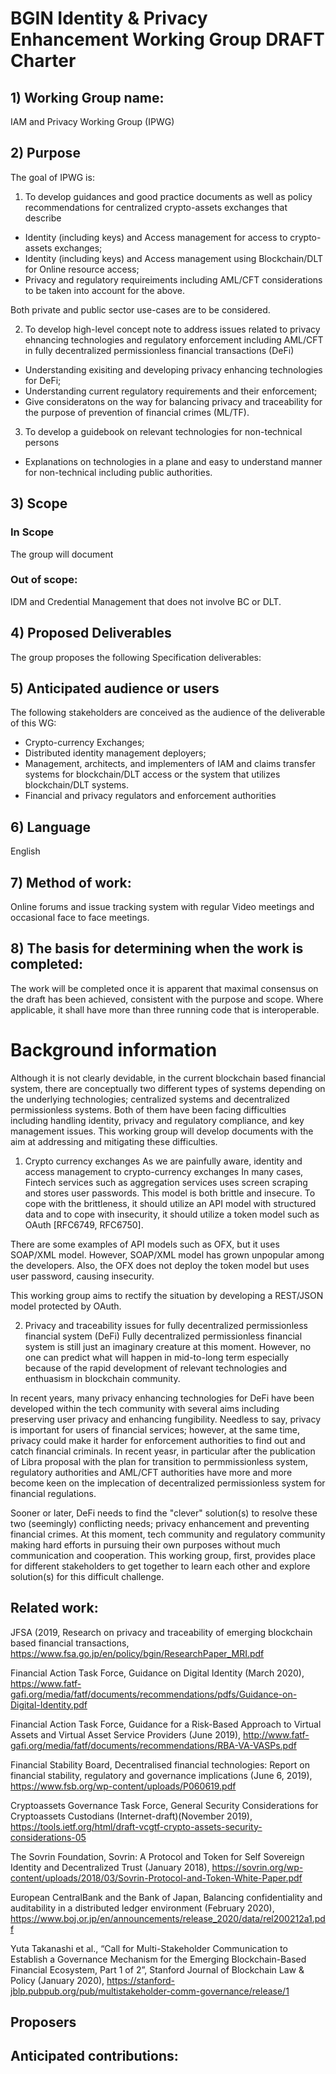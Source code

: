 # BGIN Identity & Privacy Enhancement Working Group DRAFT Charter

## 1) Working Group name:
IAM and Privacy Working Group (IPWG)

## 2) Purpose
The goal of IPWG is:

1. To develop guidances and good practice documents as well as policy recommendations for centralized crypto-assets exchanges that describe  

* Identity (including keys) and Access management for access to crypto-assets exchanges; 
* Identity (including keys) and Access management using Blockchain/DLT for Online resource access;
* Privacy and regulatory requireiments including AML/CFT considerations to be taken into account for the above. 

Both private and public sector use-cases are to be considered. 

2. To develop high-level concept note to address issues related to privacy ehnancing technologies and regulatory enforcement including AML/CFT in fully decentralized permissionless financial transactions (DeFi)

* Understanding exisiting and developing privacy enhancing technologies for DeFi;
* Understanding current regulatory requirements and their enforcement;
* Give consideratons on the way for balancing privacy and traceability for the purpose of prevention of financial crimes (ML/TF). 

3. To develop a guidebook on relevant technologies for non-technical persons

* Explanations on technologies in a plane and easy to understand manner for non-technical including public authorities.  

## 3) Scope
### In Scope
The group will document 

### Out of scope:
IDM and Credential Management that does not involve BC or DLT. 

## 4) Proposed Deliverables
The group proposes the following Specification deliverables:



## 5) Anticipated audience or users
The following stakeholders are conceived as the audience of the deliverable of this WG: 

* Crypto-currency Exchanges; 
* Distributed identity management deployers; 
* Management, architects, and implementers of IAM and claims transfer systems for blockchain/DLT access or the system that utilizes blockchain/DLT systems. 
* Financial and privacy regulators and enforcement authorities

## 6) Language
English

## 7) Method of work:
Online forums and issue tracking system with regular Video meetings and occasional face to face meetings. 

## 8) The basis for determining when the work is completed:
The work will be completed once it is apparent that maximal consensus on the draft has been achieved, consistent with the purpose and scope. Where applicable, it shall have more than three running code that is interoperable. 

# Background information
Although it is not clearly devidable, in the current blockchain based financial system, there are conceptually two different types of systems depending on the underlying technologies; centralized systems and decentralized permissionless systems. Both of them have been facing difficulties including handling identity, privacy and regulatory compliance, and key management issues. This working group will develop documents with the aim at addressing and mitigating these difficulties.  

1. Crypto currency exchanges
As we are painfully aware, identity and access management to crypto-currency exchanges 
In many cases, Fintech services such as aggregation services uses screen scraping and stores user passwords. This model is both brittle and insecure. To cope with the brittleness, it should utilize an API model with structured data and to cope with insecurity, it should utilize a token model such as OAuth [RFC6749, RFC6750].

There are some examples of API models such as OFX, but it uses SOAP/XML model. However, SOAP/XML model has grown unpopular among the developers. Also, the OFX does not deploy the token model but uses user password, causing insecurity.

This working group aims to rectify the situation by developing a REST/JSON model protected by OAuth.

2. Privacy and traceability issues for fully decentralized permissionless financial system (DeFi)
Fully decentralized permissionless financial system is still just an imaginary creature at this moment. However, no one can predict what will happen in mid-to-long term especially because of the rapid development of relevant technologies and enthuasism in blockchain community. 

In recent years, many privacy enhancing technologies for DeFi have been developed within the tech community with several aims including preserving user privacy and enhancing fungibility. Needless to say, privacy is important for users of financial services; however, at the same time, privacy could make it harder for enforcement authorities to find out and catch financial criminals. In recent yeasr, in particular after the publication of Libra proposal with the plan for transition to permmissionless system, regulatory authorities and AML/CFT authorities have more and more become keen on the implecation of decentralized permissionless system for financial regulations.

Sooner or later, DeFi needs to find the "clever" solution(s) to resolve these two (seemingly) conflicting needs; privacy enhancement and preventing financial crimes. At this moment, tech community and regulatory community making hard efforts in pursuing their own purposes without much communication and cooperation. This working group, first, provides place for different stakeholders to get together to learn each other and explore solution(s) for this difficult challenge.

## Related work:
JFSA (2019, Research on privacy and traceability of emerging blockchain based financial transactions, https://www.fsa.go.jp/en/policy/bgin/ResearchPaper_MRI.pdf

Financial Action Task Force, Guidance on Digital Identity (March 2020),
https://www.fatf-gafi.org/media/fatf/documents/recommendations/pdfs/Guidance-on-Digital-Identity.pdf

Financial Action Task Force, Guidance for a Risk-Based Approach to Virtual Assets and Virtual Asset Service Providers (June 2019),
http://www.fatf-gafi.org/media/fatf/documents/recommendations/RBA-VA-VASPs.pdf

Financial Stability Board, Decentralised financial technologies: Report on financial stability, regulatory and governance implications (June 6, 2019),
https://www.fsb.org/wp-content/uploads/P060619.pdf

Cryptoassets Governance Task Force, General Security Considerations for Cryptoassets Custodians (Internet-draft)(November 2019),
https://tools.ietf.org/html/draft-vcgtf-crypto-assets-security-considerations-05

The Sovrin Foundation, Sovrin: A Protocol and Token for Self Sovereign Identity and Decentralized Trust (January 2018),
https://sovrin.org/wp-content/uploads/2018/03/Sovrin-Protocol-and-Token-White-Paper.pdf

European CentralBank and the Bank of Japan, Balancing confidentiality and auditability in a distributed ledger environment (February 2020),
https://www.boj.or.jp/en/announcements/release_2020/data/rel200212a1.pdf

Yuta Takanashi et al., “Call for Multi-Stakeholder Communication to Establish a Governance Mechanism for the Emerging Blockchain-Based Financial Ecosystem, Part 1 of 2”, Stanford Journal of Blockchain Law & Policy (January 2020),
https://stanford-jblp.pubpub.org/pub/multistakeholder-comm-governance/release/1

## Proposers

## Anticipated contributions:
